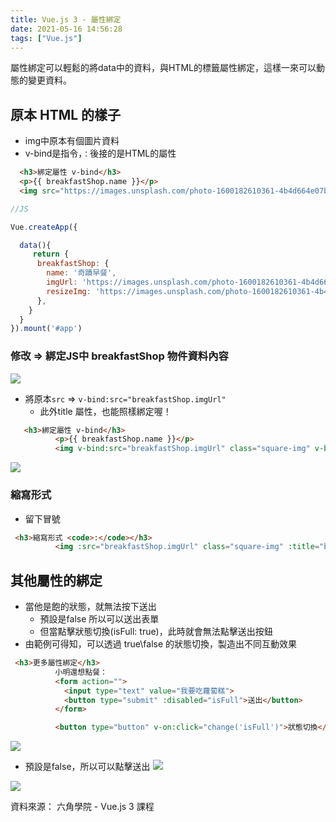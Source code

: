 ```yaml
---
title: Vue.js 3 - 屬性綁定
date: 2021-05-16 14:56:28
tags: ["Vue.js"]
---
```



  屬性綁定可以輕鬆的將data中的資料，與HTML的標籤屬性綁定，這樣一來可以動態的變更資料。

## 原本 HTML 的樣子

* img中原本有個圖片資料
* v-bind是指令，``：``後接的是HTML的屬性

```html
  <h3>綁定屬性 v-bind</h3>
  <p>{{ breakfastShop.name }}</p>
  <img src="https://images.unsplash.com/photo-1600182610361-4b4d664e07b9?ixid=MXwxMjA3fDB8MHxwaG90by1wYWdlfHx8fGVufDB8fHw%3D&ixlib=rb-1.2.1&auto=format&fit=crop&w=200&q=80" class="square-img" alt="">
```
```javascript
//JS

Vue.createApp({

  data(){
     return {
      breakfastShop: {
        name: '奇蹟早餐',
        imgUrl: 'https://images.unsplash.com/photo-1600182610361-4b4d664e07b9?ixid=MXwxMjA3fDB8MHxwaG90by1wYWdlfHx8fGVufDB8fHw%3D&ixlib=rb-1.2.1&auto=format&fit=crop&w=200&q=80',
        resizeImg: 'https://images.unsplash.com/photo-1600182610361-4b4d664e07b9?ixid=MXwxMjA3fDB8MHxwaG90by1wYWdlfHx8fGVufDB8fHw%3D&ixlib=rb-1.2.1&auto=format&fit=crop&q=80'
      },
    }
  }
}).mount('#app')
```
### 修改 => 綁定JS中 breakfastShop 物件資料內容

![](https://i.imgur.com/H3UzhrB.png)
* 將原本`src` => `v-bind:src="breakfastShop.imgUrl"`
  * 此外title 屬性，也能照樣綁定喔！  
```html
   <h3>綁定屬性 v-bind</h3>
          <p>{{ breakfastShop.name }}</p>
          <img v-bind:src="breakfastShop.imgUrl" class="square-img" v-bind:title="breakfastShop.name" alt="">
```
![](https://i.imgur.com/Xhtez9s.png)

### 縮寫形式
* 留下冒號
```html
 <h3>縮寫形式 <code>:</code></h3>
          <img :src="breakfastShop.imgUrl" class="square-img" :title="breakfastShop.name" alt="">

```

## 其他屬性的綁定

* 當他是飽的狀態，就無法按下送出
    * 預設是false 所以可以送出表單
    * 但當點擊狀態切換(isFull: true)，此時就會無法點擊送出按鈕
* 由範例可得知，可以透過 true\false 的狀態切換，製造出不同互動效果
```html
 <h3>更多屬性綁定</h3>
          小明還想點餐：
          <form action="">
            <input type="text" value="我要吃蘿蔔糕">
            <button type="submit" :disabled="isFull">送出</button>
          </form>

          <button type="button" v-on:click="change('isFull')">狀態切換</button>
```

![](https://i.imgur.com/GVQXr8f.png)


* 預設是false，所以可以點擊送出
![](https://i.imgur.com/4HmkD5f.png)

![](https://i.imgur.com/w91MEBD.png)


資料來源：
六角學院 - Vue.js 3 課程

